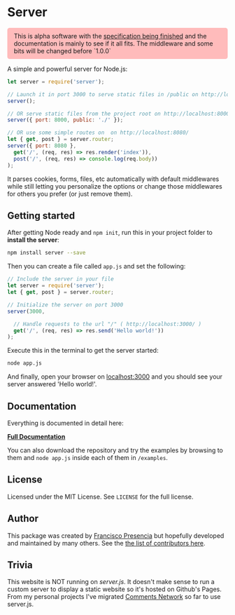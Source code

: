 # Server

<p style="background: #fbb; padding: 10px 15px; border-radius: 5px;">This is alpha software with the <a href="https://github.com/franciscop/server/issues/1">specification being finished</a> and the documentation is mainly to see if it all fits. The middleware and some bits will be changed before `1.0.0`</p>

A simple and powerful server for Node.js:

```js
let server = require('server');

// Launch it in port 3000 to serve static files in /public on http://localhost:3000/
server();

// OR serve static files from the project root on http://localhost:8000/
server({ port: 8000, public: './' });

// OR use some simple routes on  on http://localhost:8080/
let { get, post } = server.router;
server({ port: 8080 },
  get('/', (req, res) => res.render('index')),
  post('/', (req, res) => console.log(req.body))
);
```

It parses cookies, forms, files, etc automatically with default middlewares while still letting you personalize the options or change those middlewares for others you prefer (or just remove them).



## Getting started

After getting Node ready and `npm init`, run this in your project folder to **install the server**:

```bash
npm install server --save
```

Then you can create a file called `app.js` and set the following:

```js
// Include the server in your file
let server = require('server');
let { get, post } = server.router;

// Initialize the server on port 3000
server(3000,

  // Handle requests to the url "/" ( http://localhost:3000/ )
  get('/', (req, res) => res.send('Hello world!'))
);
```

Execute this in the terminal to get the server started:

```bash
node app.js
```

And finally, open your browser on [localhost:3000](http://localhost:3000/) and you should see your server answered 'Hello world!'.



## Documentation

Everything is documented in detail here:

<strong><a class="button" href="/documentation"><i class="fa fa-file-code-o"></i> Full Documentation</a></strong>

You can also download the repository and try the examples by browsing to them and `node app.js` inside each of them in `/examples`.



## License

Licensed under the MIT License. See `LICENSE` for the full license.



## Author

This package was created by [Francisco Presencia](http://francisco.io/) but hopefully developed and maintained by many others. See the [the list of contributors here](https://github.com/serverjs/server/graphs/contributors).



## Trivia

This website is NOT running on *server.js*. It doesn't make sense to run a custom server to display a static website so it's hosted on Github's Pages. From my personal projects I've migrated [Comments Network](https://comments.network/) so far to use server.js.
